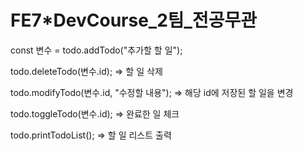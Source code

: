 # FE7*DevCourse_2팀_전공무관

const 변수 = todo.addTodo("추가할 할 일");

todo.deleteTodo(변수.id); => 할 일 삭제

todo.modifyTodo(변수.id, "수정할 내용"); => 해당 id에 저장된 할 일을 변경

todo.toggleTodo(변수.id); => 완료한 일 체크

todo.printTodoList(); => 할 일 리스트 출력

